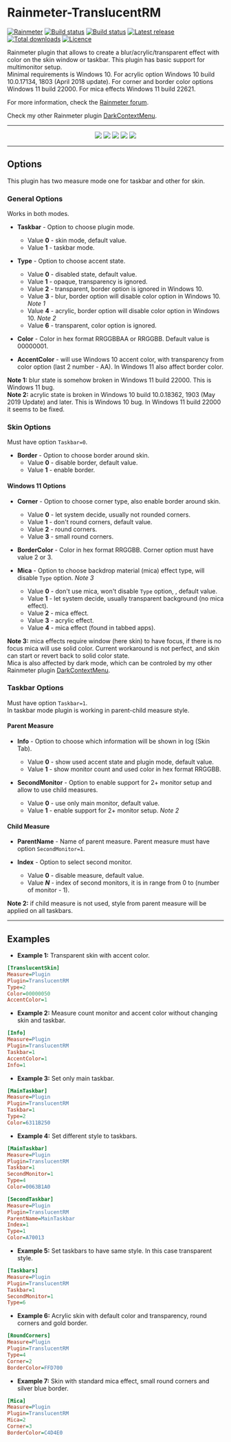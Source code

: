 # Rainmeter-TranslucentRM

[![Rainmeter](https://img.shields.io/badge/Rainmeter-Plugin-blue.svg?&logo=rainmeter)](https://www.rainmeter.net)
[![Build status](https://img.shields.io/github/workflow/status/ozone10/Rainmeter-TranslucentRM/Build/master?logo=Github)](https://github.com/ozone10/Rainmeter-TranslucentRM/actions)
[![Build status](https://img.shields.io/appveyor/ci/ozone10/Rainmeter-TranslucentRM/master?logo=Appveyor)](https://ci.appveyor.com/project/ozone10/rainmeter-translucentrm)
[![Latest release](https://img.shields.io/github/v/release/ozone10/Rainmeter-TranslucentRM?include_prereleases)](https://github.com/ozone10/Rainmeter-TranslucentRM/releases/latest)
[![Total downloads](https://img.shields.io/github/downloads/ozone10/Rainmeter-TranslucentRM/total.svg)](https://github.com/ozone10/Rainmeter-TranslucentRM/releases)
[![Licence](https://img.shields.io/github/license/ozone10/Rainmeter-TranslucentRM?color=9cf)](https://www.gnu.org/licenses/gpl-3.0.en.html)

Rainmeter plugin that allows to create a blur/acrylic/transparent effect with color on the skin window or taskbar. This plugin has basic support for multimonitor setup.  
Minimal requirements is Windows 10. For acrylic option Windows 10 build 10.0.17134, 1803 (April 2018 update). For corner and border color options Windows 11 build 22000. For mica effects Windows 11 build 22621.

For more information, check the [Rainmeter forum](https://forum.rainmeter.net/viewtopic.php?f=128&p=165921).

Check my other Rainmeter plugin [DarkContextMenu](https://github.com/ozone10/Rainmeter-DarkContextMenu).

* * *

<p align="center">
<img src="https://i.imgur.com/aaIuWs1.png">
  <img src="https://i.imgur.com/jyUrTar.png">
  <img src="https://i.imgur.com/zYt37SA.png">
  <img src="https://i.imgur.com/EJGMumj.png">
  <img src="https://i.imgur.com/Qj7ePGZ.png">
</p>

* * *

## Options

This plugin has two measure mode one for taskbar and other for skin.

### General Options

Works in both modes.

- **Taskbar** - Option to choose plugin mode.

  - Value **0** - skin mode, default value.
  - Value **1** - taskbar mode.

- **Type** - Option to choose accent state.

  - Value **0** - disabled state, default value.
  - Value **1** - opaque, transparency is ignored.
  - Value **2** - transparent, border option is ignored in Windows 10.
  - Value **3** - blur, border option will disable color option in Windows 10. _Note 1_
  - Value **4** - acrylic, border option will disable color option in Windows 10. _Note 2_
  - Value **6** - transparent, color option is ignored.

- **Color** - Color in hex format RRGGBBAA or RRGGBB. Default value is 00000001.

- **AccentColor** - will use Windows 10 accent color, with transparency from color option (last 2 number - AA). In Windows 11 also affect border color.

**Note 1:** blur state is somehow broken in Windows 11 build 22000. This is Windows 11 bug.  
**Note 2:** acrylic state is broken in Windows 10 build 10.0.18362, 1903 (May 2019 Update) and later. This is Windows 10 bug. In Windows 11 build 22000 it seems to be fixed.

### Skin Options

Must have option `Taskbar=0`.

- **Border** - Option to choose border around skin.
  - Value **0** - disable border, default value.
  - Value **1** - enable border.

#### Windows 11 Options

- **Corner** - Option to choose corner type, also enable border around skin.
  - Value **0** - let system decide, usually not rounded corners.
  - Value **1** - don't round corners, default value.
  - Value **2** - round corners.
  - Value **3** - small round corners.

- **BorderColor** - Color in hex format RRGGBB. Corner option must have value 2 or 3.

- **Mica** - Option to choose backdrop material (mica) effect type, will disable `Type` option. _Note 3_
  - Value **0** - don't use mica, won't disable `Type` option, , default value.
  - Value **1** - let system decide, usually transparent background (no mica effect).
  - Value **2** - mica effect.
  - Value **3** - acrylic effect.
  - Value **4** - mica effect (found in tabbed apps).

**Note 3:** mica effects require window (here skin) to have focus, if there is no focus mica will use solid color. Current workaround is not perfect, and skin can start or revert back to solid color state.  
Mica is also affected by dark mode, which can be controled by my other Rainmeter plugin [DarkContextMenu](https://github.com/ozone10/Rainmeter-DarkContextMenu).

### Taskbar Options

Must have option `Taskbar=1`.  
In taskbar mode plugin is working in parent-child measure style.

#### Parent Measure

- **Info** - Option to choose which information will be shown in log (Skin Tab).

  - Value **0** - show used accent state and plugin mode, default value.
  - Value **1** - show monitor count and used color in hex format RRGGBB.

- **SecondMonitor** - Option to enable support for 2+ monitor setup and allow to use child measures.
  - Value **0** - use only main monitor, default value.
  - Value **1** - enable support for 2+ monitor setup. _Note 2_

#### Child Measure

- **ParentName** - Name of parent measure. Parent measure must have option `SecondMonitor=1`.

- **Index** - Option to select second monitor.
  - Value **0** - disable measure, default value.
  - Value **_N_** - index of second monitors, it is in range from 0 to (number of monitor - 1).  

**Note 2:** if child measure is not used, style from parent measure will be applied on all taskbars.

* * *

## Examples

- **Example 1:**
    Transparent skin with accent color.

```ini
[TranslucentSkin]
Measure=Plugin
Plugin=TranslucentRM
Type=2
Color=00000050
AccentColor=1
```

- **Example 2:**
    Measure count monitor and accent color without changing skin and taskbar.

```ini
[Info]
Measure=Plugin
Plugin=TranslucentRM
Taskbar=1
AccentColor=1
Info=1
```

- **Example 3:**
    Set only main taskbar.

```ini
[MainTaskbar]
Measure=Plugin
Plugin=TranslucentRM
Taskbar=1
Type=2
Color=6311B250
```

- **Example 4:**
    Set different style to taskbars.

```ini
[MainTaskbar]
Measure=Plugin
Plugin=TranslucentRM
Taskbar=1
SecondMonitor=1
Type=4
Color=0063B1A0

[SecondTaskbar]
Measure=Plugin
Plugin=TranslucentRM
ParentName=MainTaskbar
Index=1
Type=1
Color=A70013
```

- **Example 5:**
    Set taskbars to have same style. In this case transparent style.

```ini
[Taskbars]
Measure=Plugin
Plugin=TranslucentRM
Taskbar=1
SecondMonitor=1
Type=6
```

- **Example 6:**
    Acrylic skin with default color and transparency, round corners and gold border.

```ini
[RoundCorners]
Measure=Plugin
Plugin=TranslucentRM
Type=4
Corner=2
BorderColor=FFD700
```

- **Example 7:**
    Skin with standard mica effect, small round corners and silver blue border.

```ini
[Mica]
Measure=Plugin
Plugin=TranslucentRM
Mica=2
Corner=3
BorderColor=C4D4E0
```
